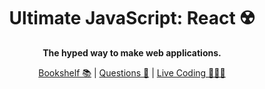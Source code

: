 <div align="center">

# Ultimate JavaScript: React ☢️

**The hyped way to make web applications.**

[Bookshelf 📚](./bookshelf.md) | [Questions 🤔](./questions.md) | [Live Coding 🧑🏼‍💻](live-coding.md)

</div>
